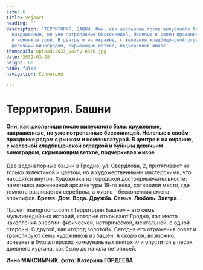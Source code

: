 ```yaml
---
size: 6
title: vejaart
heading: ''
description: 'ТЕРРИТОРИЯ, БАШНИ. Они, как школьницы после выпускного бала: кружевные,
  накрашенные, но уже потрепанные бессонницей. Нелепые в своём празднике рядом с рынком
  и номенклатурой. В центре и на окраине, с железной кладбищенской оградкой и буйным
  девичьим виноградом, скрывающим ветхое, подчеркивая живое'
thumbnail: upload/2023_vezhy-0330.jpg
date: 2032-02-28
height: 60
hide: false
navigation: Коллекции

---
```

# **Территория. Башни**

#### Они, как школьницы после выпускного бала: кружевные, накрашенные, но уже потрепанные бессонницей. Нелепые в своём празднике рядом с рынком и номенклатурой. В центре и на окраине, с железной кладбищенской оградкой и буйным девичьим виноградом, скрывающим ветхое, подчеркивая живое

Две водонапорные башни в Гродно, ул. Свердлова, 2, притягивают не только эклектикой и цветом, но и художественными мастерскими, что находятся внутри. Художники из городской достопримечательности: памятника инженерной архитектуры 19-го века, сотворили место, где темнота разливается серебром, а жизнь – бесконечная смена апокрифов. **Время. Дом. Вода. Дружба. Семья. Любовь. Завтра**… 


Проект mamgrodno.com «Территория.Башни» – это семь мультимедийных историй, которые открывают Гродно, как место накопления энергии: физической, исторической, ментальной, с одной стороны. С другой, как «город золотой». Сегодня его отражения ловят и транслируют семь художников из башен. А скоро он, возможно, исчезнет в бухгалтерских коммунальных книгах или опустится в песок древнего кургана, как было до начала летописей.

**Инна МАКСИМЧИК, фото: Катерина ГОРДЕЕВА**